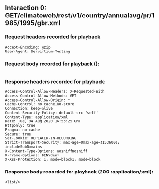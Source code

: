 ## Interaction 0: GET/climateweb/rest/v1/country/annualavg/pr/1985/1995/gbr.xml

### Request headers recorded for playback:

```
Accept-Encoding: gzip
User-Agent: Servirtium-Testing

```

### Request body recorded for playback ():

```

```

### Response headers recorded for playback:

```
Access-Control-Allow-Headers: X-Requested-With
Access-Control-Allow-Methods: GET
Access-Control-Allow-Origin: *
Cache-Control: no-cache,no-store
Connection: keep-alive
Content-Security-Policy: default-src 'self'
Content-Type: application/xml
Date: Tue, 04 Aug 2020 16:53:25 GMT
Httponly: true
Pragma: no-cache
Secure: true
Set-Cookie: REPLACED-IN-RECORDING
Strict-Transport-Security: max-age=0max-age=31536000; includeSubDomains
X-Content-Type-Options: nosniffnosniff
X-Frame-Options: DENYdeny
X-Xss-Protection: 1; mode=block1; mode=block

```

### Response body recorded for playback (200 :application/xml):

```
<list/>
```
